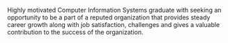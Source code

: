Highly motivated Computer Information Systems graduate with seeking an opportunity to be a part of a
reputed organization that provides steady career growth along with job satisfaction, challenges and gives a valuable contribution to
the success of the organization.
